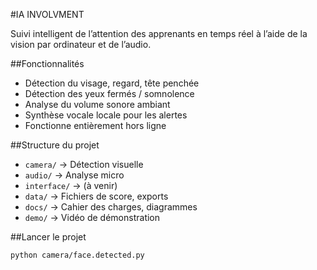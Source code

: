 #IA INVOLVMENT

Suivi intelligent de l’attention des apprenants en temps réel à l’aide de la vision par ordinateur et de l’audio.

##Fonctionnalités

- Détection du visage, regard, tête penchée
- Détection des yeux fermés / somnolence
- Analyse du volume sonore ambiant
- Synthèse vocale locale pour les alertes
- Fonctionne entièrement hors ligne

##Structure du projet

- `camera/` → Détection visuelle
- `audio/` → Analyse micro
- `interface/` → (à venir)
- `data/` → Fichiers de score, exports
- `docs/` → Cahier des charges, diagrammes
- `demo/` → Vidéo de démonstration

##Lancer le projet

```bash
python camera/face.detected.py
